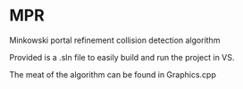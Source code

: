 # MPR
Minkowski portal refinement collision detection algorithm

Provided is a .sln file to easily build and run the project in VS.

The meat of the algorithm can be found in Graphics.cpp
